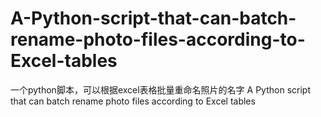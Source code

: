 # A-Python-script-that-can-batch-rename-photo-files-according-to-Excel-tables
一个python脚本，可以根据excel表格批量重命名照片的名字
A Python script that can batch rename photo files according to Excel tables
